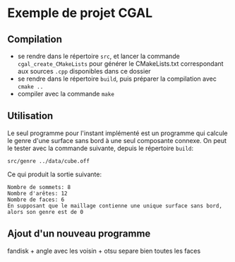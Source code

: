 # Exemple de projet CGAL

## Compilation

* se rendre dans le répertoire ```src```, et lancer la commande ```cgal_create_CMakeLists``` pour générer le CMakeLists.txt correspondant aux sources ```.cpp``` disponibles dans ce dossier
* se rendre dans le répertoire ```build```, puis préparer la compilation avec ```cmake ..```
* compiler avec la commande ```make```

## Utilisation

Le seul programme pour l'instant implémenté est un programme qui calcule le genre d'une surface sans bord à une seul composante connexe. On peut le tester avec la commande suivante, depuis le répertoire ```build```:

```
src/genre ../data/cube.off
```

Ce qui produit la sortie suivante:

```
Nombre de sommets: 8
Nombre d'arêtes: 12
Nombre de faces: 6
En supposant que le maillage contienne une unique surface sans bord, alors son genre est de 0
````

## Ajout d'un nouveau programme

fandisk + angle avec les voisin + otsu separe bien toutes les faces
